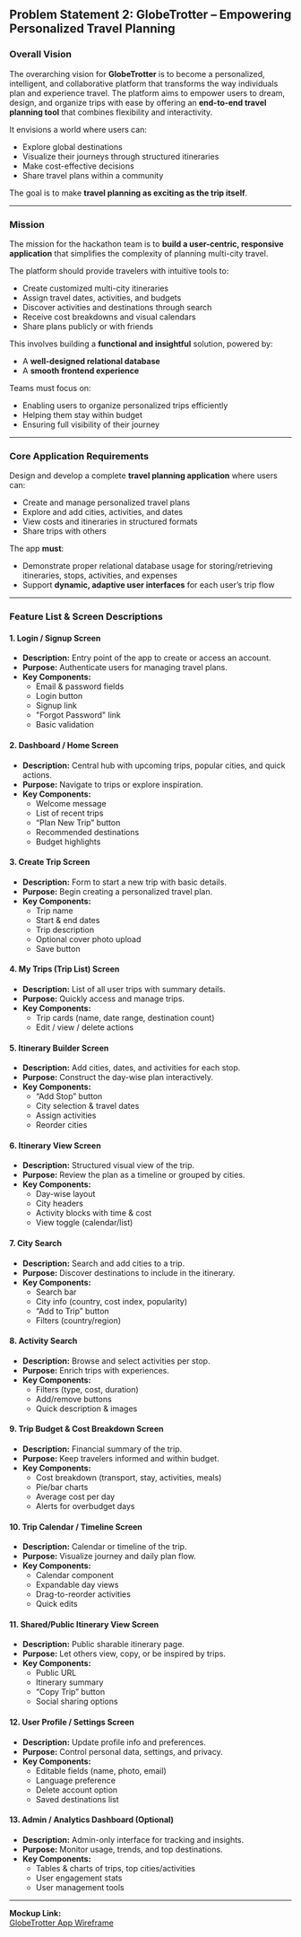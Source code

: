 ## Problem Statement 2: GlobeTrotter – Empowering Personalized Travel Planning

### Overall Vision

The overarching vision for **GlobeTrotter** is to become a personalized, intelligent, and collaborative platform that transforms the way individuals plan and experience travel. The platform aims to empower users to dream, design, and organize trips with ease by offering an **end-to-end travel planning tool** that combines flexibility and interactivity.

It envisions a world where users can:

- Explore global destinations
- Visualize their journeys through structured itineraries
- Make cost-effective decisions
- Share travel plans within a community

The goal is to make **travel planning as exciting as the trip itself**.

---

### Mission

The mission for the hackathon team is to **build a user-centric, responsive application** that simplifies the complexity of planning multi-city travel.

The platform should provide travelers with intuitive tools to:

- Create customized multi-city itineraries
- Assign travel dates, activities, and budgets
- Discover activities and destinations through search
- Receive cost breakdowns and visual calendars
- Share plans publicly or with friends

This involves building a **functional and insightful** solution, powered by:

- A **well-designed relational database**
- A **smooth frontend experience**

Teams must focus on:

- Enabling users to organize personalized trips efficiently
- Helping them stay within budget
- Ensuring full visibility of their journey

---

### Core Application Requirements

Design and develop a complete **travel planning application** where users can:

- Create and manage personalized travel plans
- Explore and add cities, activities, and dates
- View costs and itineraries in structured formats
- Share trips with others

The app **must**:

- Demonstrate proper relational database usage for storing/retrieving itineraries, stops, activities, and expenses
- Support **dynamic, adaptive user interfaces** for each user’s trip flow

---

### Feature List & Screen Descriptions

#### 1. Login / Signup Screen

- **Description:** Entry point of the app to create or access an account.
- **Purpose:** Authenticate users for managing travel plans.
- **Key Components:**
  - Email & password fields
  - Login button
  - Signup link
  - "Forgot Password" link
  - Basic validation

#### 2. Dashboard / Home Screen

- **Description:** Central hub with upcoming trips, popular cities, and quick actions.
- **Purpose:** Navigate to trips or explore inspiration.
- **Key Components:**
  - Welcome message
  - List of recent trips
  - “Plan New Trip” button
  - Recommended destinations
  - Budget highlights

#### 3. Create Trip Screen

- **Description:** Form to start a new trip with basic details.
- **Purpose:** Begin creating a personalized travel plan.
- **Key Components:**
  - Trip name
  - Start & end dates
  - Trip description
  - Optional cover photo upload
  - Save button

#### 4. My Trips (Trip List) Screen

- **Description:** List of all user trips with summary details.
- **Purpose:** Quickly access and manage trips.
- **Key Components:**
  - Trip cards (name, date range, destination count)
  - Edit / view / delete actions

#### 5. Itinerary Builder Screen

- **Description:** Add cities, dates, and activities for each stop.
- **Purpose:** Construct the day-wise plan interactively.
- **Key Components:**
  - “Add Stop” button
  - City selection & travel dates
  - Assign activities
  - Reorder cities

#### 6. Itinerary View Screen

- **Description:** Structured visual view of the trip.
- **Purpose:** Review the plan as a timeline or grouped by cities.
- **Key Components:**
  - Day-wise layout
  - City headers
  - Activity blocks with time & cost
  - View toggle (calendar/list)

#### 7. City Search

- **Description:** Search and add cities to a trip.
- **Purpose:** Discover destinations to include in the itinerary.
- **Key Components:**
  - Search bar
  - City info (country, cost index, popularity)
  - “Add to Trip” button
  - Filters (country/region)

#### 8. Activity Search

- **Description:** Browse and select activities per stop.
- **Purpose:** Enrich trips with experiences.
- **Key Components:**
  - Filters (type, cost, duration)
  - Add/remove buttons
  - Quick description & images

#### 9. Trip Budget & Cost Breakdown Screen

- **Description:** Financial summary of the trip.
- **Purpose:** Keep travelers informed and within budget.
- **Key Components:**
  - Cost breakdown (transport, stay, activities, meals)
  - Pie/bar charts
  - Average cost per day
  - Alerts for overbudget days

#### 10. Trip Calendar / Timeline Screen

- **Description:** Calendar or timeline of the trip.
- **Purpose:** Visualize journey and daily plan flow.
- **Key Components:**
  - Calendar component
  - Expandable day views
  - Drag-to-reorder activities
  - Quick edits

#### 11. Shared/Public Itinerary View Screen

- **Description:** Public sharable itinerary page.
- **Purpose:** Let others view, copy, or be inspired by trips.
- **Key Components:**
  - Public URL
  - Itinerary summary
  - “Copy Trip” button
  - Social sharing options

#### 12. User Profile / Settings Screen

- **Description:** Update profile info and preferences.
- **Purpose:** Control personal data, settings, and privacy.
- **Key Components:**
  - Editable fields (name, photo, email)
  - Language preference
  - Delete account option
  - Saved destinations list

#### 13. Admin / Analytics Dashboard (Optional)

- **Description:** Admin-only interface for tracking and insights.
- **Purpose:** Monitor usage, trends, and top destinations.
- **Key Components:**
  - Tables & charts of trips, top cities/activities
  - User engagement stats
  - User management tools

---

**Mockup Link:**  
[GlobeTrotter App Wireframe](https://link.excalidraw.com/l/65VNwvy7c4X/6CzbTgEeSr1)
